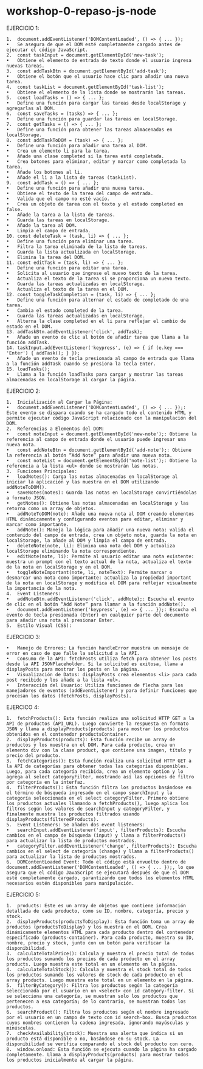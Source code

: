 # workshop-0-repaso-js-node

EJERCICIO 1:


	1.	document.addEventListener('DOMContentLoaded', () => { ... });
	•	Se asegura de que el DOM esté completamente cargado antes de ejecutar el código JavaScript.
	2.	const taskInput = document.getElementById('new-task');
	•	Obtiene el elemento de entrada de texto donde el usuario ingresa nuevas tareas.
	3.	const addTaskBtn = document.getElementById('add-task');
	•	Obtiene el botón que el usuario hace clic para añadir una nueva tarea.
	4.	const taskList = document.getElementById('task-list');
	•	Obtiene el elemento de la lista donde se mostrarán las tareas.
	5.	const loadTasks = () => { ... };
	•	Define una función para cargar las tareas desde localStorage y agregarlas al DOM.
	6.	const saveTasks = (tasks) => { ... };
	•	Define una función para guardar las tareas en localStorage.
	7.	const getTasks = () => { ... };
	•	Define una función para obtener las tareas almacenadas en localStorage.
	8.	const addTaskToDOM = (task) => { ... };
	•	Define una función para añadir una tarea al DOM.
	•	Crea un elemento li para la tarea.
	•	Añade una clase completed si la tarea está completada.
	•	Crea botones para eliminar, editar y marcar como completada la tarea.
	•	Añade los botones al li.
	•	Añade el li a la lista de tareas (taskList).
	9.	const addTask = () => { ... };
	•	Define una función para añadir una nueva tarea.
	•	Obtiene el texto de la tarea del campo de entrada.
	•	Valida que el campo no esté vacío.
	•	Crea un objeto de tarea con el texto y el estado completed en false.
	•	Añade la tarea a la lista de tareas.
	•	Guarda las tareas en localStorage.
	•	Añade la tarea al DOM.
	•	Limpia el campo de entrada.
	10.	const deleteTask = (task, li) => { ... };
	•	Define una función para eliminar una tarea.
	•	Filtra la tarea eliminada de la lista de tareas.
	•	Guarda la lista actualizada en localStorage.
	•	Elimina la tarea del DOM.
	11.	const editTask = (task, li) => { ... };
	•	Define una función para editar una tarea.
	•	Solicita al usuario que ingrese el nuevo texto de la tarea.
	•	Actualiza el texto de la tarea si se proporciona un nuevo texto.
	•	Guarda las tareas actualizadas en localStorage.
	•	Actualiza el texto de la tarea en el DOM.
	12.	const toggleTaskCompletion = (task, li) => { ... };
	•	Define una función para alternar el estado de completado de una tarea.
	•	Cambia el estado completed de la tarea.
	•	Guarda las tareas actualizadas en localStorage.
	•	Alterna la clase completed en el li para reflejar el cambio de estado en el DOM.
	13.	addTaskBtn.addEventListener('click', addTask);
	•	Añade un evento de clic al botón de añadir tarea que llama a la función addTask.
	14.	taskInput.addEventListener('keypress', (e) => { if (e.key === 'Enter') { addTask(); } });
	•	Añade un evento de tecla presionada al campo de entrada que llama a la función addTask cuando se presiona la tecla Enter.
	15.	loadTasks();
	•	Llama a la función loadTasks para cargar y mostrar las tareas almacenadas en localStorage al cargar la página.

EJERCICIO 2:

	1.	Inicialización al Cargar la Página:
	•	document.addEventListener('DOMContentLoaded', () => { ... });: Este evento se dispara cuando se ha cargado todo el contenido HTML y permite ejecutar código JavaScript relacionado con la manipulación del DOM.
	2.	Referencias a Elementos del DOM:
	•	const noteInput = document.getElementById('new-note');: Obtiene la referencia al campo de entrada donde el usuario puede ingresar una nueva nota.
	•	const addNoteBtn = document.getElementById('add-note');: Obtiene la referencia al botón “Add Note” para añadir una nueva nota.
	•	const noteList = document.getElementById('note-list');: Obtiene la referencia a la lista <ul> donde se mostrarán las notas.
	3.	Funciones Principales:
	•	loadNotes(): Carga las notas almacenadas en localStorage al iniciar la aplicación y las muestra en el DOM utilizando addNoteToDOM().
	•	saveNotes(notes): Guarda las notas en localStorage convirtiéndolas a formato JSON.
	•	getNotes(): Obtiene las notas almacenadas en localStorage y las retorna como un array de objetos.
	•	addNoteToDOM(note): Añade una nueva nota al DOM creando elementos HTML dinámicamente y configurando eventos para editar, eliminar y marcar como importante.
	•	addNote(): Maneja la lógica para añadir una nueva nota: valida el contenido del campo de entrada, crea un objeto nota, guarda la nota en localStorage, la añade al DOM y limpia el campo de entrada.
	•	deleteNote(note, li): Elimina una nota del DOM y actualiza localStorage eliminando la nota correspondiente.
	•	editNote(note, li): Permite al usuario editar una nota existente: muestra un prompt con el texto actual de la nota, actualiza el texto de la nota en localStorage y en el DOM.
	•	toggleNoteImportant(note, li, noteText): Permite marcar o desmarcar una nota como importante: actualiza la propiedad important de la nota en localStorage y modifica el DOM para reflejar visualmente la importancia de la nota.
	4.	Event Listeners:
	•	addNoteBtn.addEventListener('click', addNote);: Escucha el evento de clic en el botón “Add Note” para llamar a la función addNote().
	•	document.addEventListener('keypress', (e) => { ... });: Escucha el evento de tecla presionada (Enter) en cualquier parte del documento para añadir una nota al presionar Enter.
	5.	Estilo Visual (CSS):

EJERCICIO 3: 

	•	Manejo de Errores: La función handleError muestra un mensaje de error en caso de que falle la solicitud a la API.
	•	Consumo de la API: fetchPosts utiliza fetch para obtener los posts desde la API JSONPlaceholder. Si la solicitud es exitosa, llama a displayPosts para mostrar los posts en la página.
	•	Visualización de Datos: displayPosts crea elementos <li> para cada post recibido y los añade a la lista <ul>.
	•	Interacción del Usuario: Utiliza funciones de flecha para los manejadores de eventos (addEventListener) y para definir funciones que procesan los datos (fetchPosts, displayPosts).

  EJERCICO 4:

	1.	fetchProducts(): Esta función realiza una solicitud HTTP GET a la API de productos (API_URL). Luego convierte la respuesta en formato JSON y llama a displayProducts(products) para mostrar los productos obtenidos en el contenedor productsContainer.
	2.	displayProducts(products): Esta función recibe un array de productos y los muestra en el DOM. Para cada producto, crea un elemento div con la clase product, que contiene una imagen, título y precio del producto.
	3.	fetchCategories(): Esta función realiza una solicitud HTTP GET a la API de categorías para obtener todas las categorías disponibles. Luego, para cada categoría recibida, crea un elemento option y lo agrega al select categoryFilter, mostrando así las opciones de filtro por categoría en la interfaz.
	4.	filterProducts(): Esta función filtra los productos basándose en el término de búsqueda ingresado en el campo searchInput y la categoría seleccionada en el select categoryFilter. Primero obtiene los productos actuales llamando a fetchProducts(), luego aplica los filtros según los valores de searchInput y categoryFilter, y finalmente muestra los productos filtrados usando displayProducts(filteredProducts).
	5.	Event Listeners: Se añaden dos event listeners:
	•	searchInput.addEventListener('input', filterProducts): Escucha cambios en el campo de búsqueda (input) y llama a filterProducts() para actualizar la lista de productos mostrados.
	•	categoryFilter.addEventListener('change', filterProducts): Escucha cambios en el select de categoría (change) y llama a filterProducts() para actualizar la lista de productos mostrados.
	6.	DOMContentLoaded Event: Todo el código está envuelto dentro de document.addEventListener('DOMContentLoaded', () => { ... });, lo que asegura que el código JavaScript se ejecutará después de que el DOM esté completamente cargado, garantizando que todos los elementos HTML necesarios estén disponibles para manipulación.


  EJERCICIO 5:

	1.	products: Este es un array de objetos que contiene información detallada de cada producto, como su ID, nombre, categoría, precio y stock.
	2.	displayProducts(productsToDisplay): Esta función toma un array de productos (productsToDisplay) y los muestra en el DOM. Crea dinámicamente elementos HTML para cada producto dentro del contenedor especificado (products-container). Para cada producto, muestra su ID, nombre, precio y stock, junto con un botón para verificar la disponibilidad.
	3.	calculateTotalPrice(): Calcula y muestra el precio total de todos los productos sumando los precios de cada producto en el array products. Luego muestra este total en un elemento en la página.
	4.	calculateTotalStock(): Calcula y muestra el stock total de todos los productos sumando los valores de stock de cada producto en el array products. Luego muestra este total en un elemento en la página.
	5.	filterByCategory(): Filtra los productos según la categoría seleccionada por el usuario en un <select> con id category-filter. Si se selecciona una categoría, se muestran solo los productos que pertenecen a esa categoría; de lo contrario, se muestran todos los productos.
	6.	searchProduct(): Filtra los productos según el nombre ingresado por el usuario en un campo de texto con id search-box. Busca productos cuyos nombres contienen la cadena ingresada, ignorando mayúsculas y minúsculas.
	7.	checkAvailability(stock): Muestra una alerta que indica si un producto está disponible o no, basándose en su stock. La disponibilidad se verifica comparando el stock del producto con cero.
	8.	window.onload: Esta función se ejecuta cuando la página ha cargado completamente. Llama a displayProducts(products) para mostrar todos los productos inicialmente al cargar la página.
